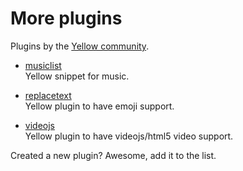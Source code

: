 More plugins
============
Plugins by the [Yellow community](https://github.com/datenstrom/yellow/wiki/Yellow-community).

* [musiclist](https://github.com/nibreh/yellowcms-musiclist)  
  Yellow snippet for music.

* [replacetext](https://github.com/varakh/yellowcms-extensions-replacetext)  
  Yellow plugin to have emoji support.

* [videojs](https://github.com/varakh/yellowcms-extensions-videojs)  
  Yellow plugin to have videojs/html5 video support.

Created a new plugin? Awesome, add it to the list.